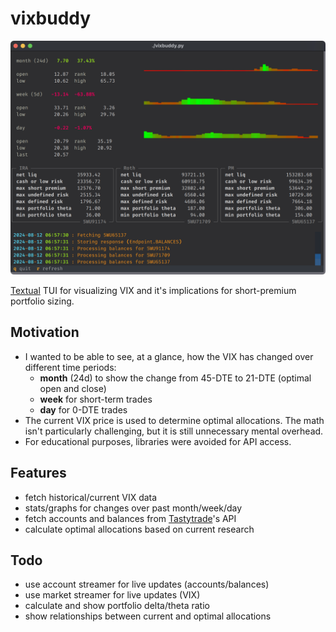 # vixbuddy

<p align="center">
  <img src="screenshots/screenshot.png" title="wezterm">
</p>

[Textual](https://textual.textualize.io) TUI for visualizing VIX and it's implications for short-premium portfolio sizing.

## Motivation

- I wanted to be able to see, at a glance, how the VIX has changed over different time periods:
  - **month** (24d) to show the change from 45-DTE to 21-DTE (optimal open and close)
  - **week** for short-term trades
  - **day** for 0-DTE trades
- The current VIX price is used to determine optimal allocations. The math isn't particularly challenging, but it is still unnecessary mental overhead.
- For educational purposes, libraries were avoided for API access.

## Features

- fetch historical/current VIX data
- stats/graphs for changes over past month/week/day
- fetch accounts and balances from [Tastytrade](https://www.tastytrade.com)'s API
- calculate optimal allocations based on current research

## Todo

- use account streamer for live updates (accounts/balances)
- use market streamer for live updates (VIX)
- calculate and show portfolio delta/theta ratio
- show relationships between current and optimal allocations
